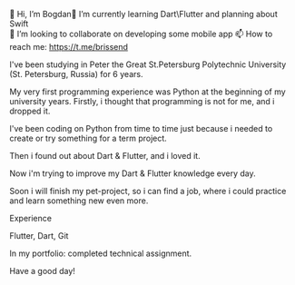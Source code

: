    👋 Hi, I’m Bogdan🔭 I’m currently learning Dart\Flutter and planning about Swift   
   👯 I’m looking to collaborate on developing some mobile app
   📫 How to reach me: https://t.me/brissend

I've been studying in Peter the Great St.Petersburg Polytechnic University (St. Petersburg, Russia) for 6 years.

My very first programming experience was Python at the beginning of my university years. Firstly, i thought that programming is not for me, and i dropped it. 

I've been coding on Python from time to time just because i needed to create or try something for a term project.

Then i found out about Dart & Flutter, and i loved it.

Now i'm trying to improve my Dart & Flutter knowledge every day.

Soon i will finish my pet-project, so i can find a job, where i could practice and learn something new even more.


Experience

Flutter, Dart, Git

In my portfolio: completed technical assignment.

Have a good day!
